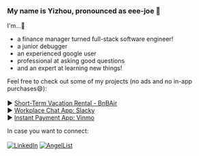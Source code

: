 ### My name is Yizhou, pronounced as eee-joe 👋

I'm...🤔
  * a finance manager turned full-stack software engineer!
  * a junior debugger
  * an experienced google user
  * professional at asking good questions
  * and an expert at learning new things!




Feel free to check out some of my projects (no ads and no in-app purchases😄):
  <br />
  <br />
  :arrow_forward: [Short-Term Vacation Rental - BnBAir](https://bnbair-clone.herokuapp.com)
  <br />
  :arrow_forward: [Workplace Chat App: Slacky](https://slack-clone-ca0w.onrender.com)
  <br />
  :arrow_forward: [Instant Payment App: Vinmo](https://venmo-clone.onrender.com/)
  
In case you want to connect:
<br />
<br />
[![LinkedIn](https://img.shields.io/badge/linkedin-%230077B5.svg?style=for-the-badge&logo=linkedin&logoColor=white)](https://www.linkedin.com/in/yizhoucatherinezhang/) 
[![AngelList](https://img.shields.io/badge/AngelList-%23D4D4D4.svg?style=for-the-badge&logo=AngelList&logoColor=black)](https://angel.co/u/yizhou-zhang-2)


<!--
**OneBoatFly/OneBoatFly** is a ✨ _special_ ✨ repository because its `README.md` (this file) appears on your GitHub profile.

Here are some ideas to get you started:

- 🔭 I’m currently working on ...
- 🌱 I’m currently learning ...
- 👯 I’m looking to collaborate on ...
- 🤔 I’m looking for help with ...
- 💬 Ask me about ...
- 📫 How to reach me: ...
- 😄 Pronouns: ...
- ⚡ Fun fact: ...
-->
